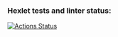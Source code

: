 ### Hexlet tests and linter status:
[![Actions Status](https://github.com/Linkshegelianer/java-project-78/workflows/hexlet-check/badge.svg)](https://github.com/Linkshegelianer/java-project-78/actions)